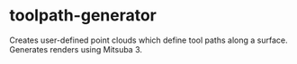 # toolpath-generator

Creates user-defined point clouds which define tool paths along a surface. Generates renders using Mitsuba 3.
